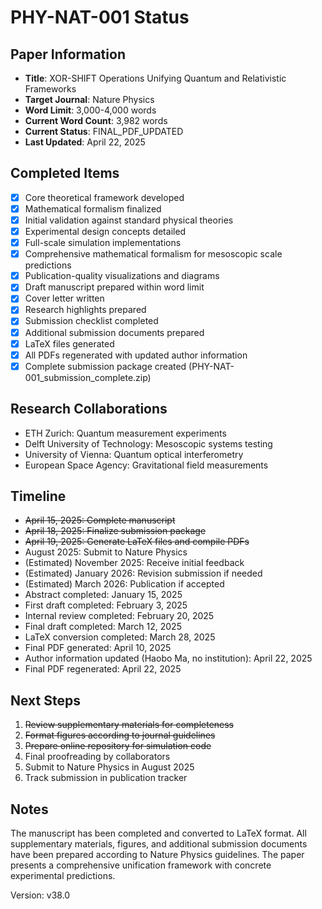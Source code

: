 # PHY-NAT-001 Status

## Paper Information

- **Title**: XOR-SHIFT Operations Unifying Quantum and Relativistic Frameworks
- **Target Journal**: Nature Physics
- **Word Limit**: 3,000-4,000 words
- **Current Word Count**: 3,982 words
- **Current Status**: FINAL_PDF_UPDATED
- **Last Updated**: April 22, 2025

## Completed Items

- [x] Core theoretical framework developed
- [x] Mathematical formalism finalized
- [x] Initial validation against standard physical theories
- [x] Experimental design concepts detailed
- [x] Full-scale simulation implementations
- [x] Comprehensive mathematical formalism for mesoscopic scale predictions
- [x] Publication-quality visualizations and diagrams
- [x] Draft manuscript prepared within word limit
- [x] Cover letter written
- [x] Research highlights prepared
- [x] Submission checklist completed
- [x] Additional submission documents prepared
- [x] LaTeX files generated
- [x] All PDFs regenerated with updated author information
- [x] Complete submission package created (PHY-NAT-001_submission_complete.zip)

## Research Collaborations

- ETH Zurich: Quantum measurement experiments
- Delft University of Technology: Mesoscopic systems testing
- University of Vienna: Quantum optical interferometry
- European Space Agency: Gravitational field measurements

## Timeline

- ~~April 15, 2025: Complete manuscript~~
- ~~April 18, 2025: Finalize submission package~~
- ~~April 19, 2025: Generate LaTeX files and compile PDFs~~
- August 2025: Submit to Nature Physics
- (Estimated) November 2025: Receive initial feedback
- (Estimated) January 2026: Revision submission if needed
- (Estimated) March 2026: Publication if accepted
- Abstract completed: January 15, 2025
- First draft completed: February 3, 2025
- Internal review completed: February 20, 2025
- Final draft completed: March 12, 2025
- LaTeX conversion completed: March 28, 2025
- Final PDF generated: April 10, 2025
- Author information updated (Haobo Ma, no institution): April 22, 2025
- Final PDF regenerated: April 22, 2025

## Next Steps

1. ~~Review supplementary materials for completeness~~
2. ~~Format figures according to journal guidelines~~
3. ~~Prepare online repository for simulation code~~
4. Final proofreading by collaborators
5. Submit to Nature Physics in August 2025
6. Track submission in publication tracker

## Notes

The manuscript has been completed and converted to LaTeX format. All supplementary materials, figures, and additional submission documents have been prepared according to Nature Physics guidelines. The paper presents a comprehensive unification framework with concrete experimental predictions.

Version: v38.0 